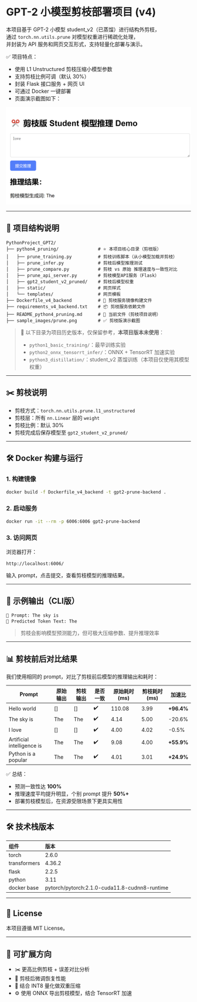 # GPT-2 小模型剪枝部署项目 (v4)

本项目基于 GPT-2 小模型 student_v2（已蒸馏）进行结构外剪枝，  
通过 `torch.nn.utils.prune` 对模型权重进行稀疏化处理，  
并封装为 API 服务和网页交互形式，支持轻量化部署与演示。

✅ 项目特点：
- 使用 L1 Unstructured 剪枝压缩小模型参数
- 支持剪枝比例可调（默认 30%）
- 封装 Flask 接口服务 + 网页 UI
- 可通过 Docker 一键部署
- 页面演示截图如下：

<p align="center">
  <img src="sample_images/prune.png" width="600" alt="剪枝版演示页面">
</p>

---

## 📂 项目结构说明

```plaintext
PythonProject_GPT2/
├── python4_pruning/               # ⭐ 本项目核心目录（剪枝版）
│   ├── prune_training.py          # 剪枝训练脚本（从小模型加载并剪枝）
│   ├── prune_infer.py             # 剪枝后模型推理测试
│   ├── prune_compare.py           # 剪枝 vs 原始 推理速度与一致性对比
│   ├── prune_api_server.py        # 剪枝模型API服务（Flask）
│   ├── gpt2_student_v2_pruned/    # 剪枝后模型权重
│   ├── static/                    # 网页样式
│   └── templates/                 # 网页模板
├── Dockerfile_v4_backend          # 🚀 剪枝服务镜像构建文件
├── requirements_v4_backend.txt    # 📦 剪枝服务依赖文件
├── README_python4_pruning.md      # 📄 当前文件（剪枝项目说明）
├── sample_images/prune.png        # ✅ 剪枝版演示截图
```

> 📌 以下目录为项目历史版本，仅保留参考，**本项目版本未使用**：
> - `python1_basic_training/`：最早训练实验
> - `python2_onnx_tensorrt_infer/`：ONNX + TensorRT 加速实验
> - `python3_distillation/`：student_v2 蒸馏训练（本项目仅使用其模型权重）

---

## ✂️ 剪枝说明

- 剪枝方式：`torch.nn.utils.prune.l1_unstructured`
- 剪枝层：所有 `nn.Linear` 层的 `weight`
- 剪枝比例：默认 30%
- 剪枝完成后保存模型至 `gpt2_student_v2_pruned/`

---

## 🛠️ Docker 构建与运行

### 1. 构建镜像

```bash
docker build -f Dockerfile_v4_backend -t gpt2-prune-backend .
```

### 2. 启动服务

```bash
docker run -it --rm -p 6006:6006 gpt2-prune-backend
```

### 3. 访问网页

浏览器打开：

```
http://localhost:6006/
```

输入 prompt，点击提交，查看剪枝模型的推理结果。

---

## 🧪 示例输出（CLI版）

```plaintext
📝 Prompt: The sky is
🔹 Predicted Token Text: The
```

> 剪枝会影响模型预测能力，但可极大压缩参数、提升推理效率

---

## 📊 剪枝前后对比结果

我们使用相同的 prompt，对比了剪枝前后模型的推理输出和耗时：

| Prompt | 原始输出 | 剪枝输出 | 是否一致 | 原始耗时 (ms) | 剪枝耗时 (ms) | 加速比 |
|--------|-----------|------------|------------|----------------|----------------|--------|
| Hello world | [] | [] | ✔️ | 110.08 | 3.99 | **+96.4%** |
| The sky is | The | The | ✔️ | 4.14 | 5.00 | -20.6% |
| I love | [] | [] | ✔️ | 4.00 | 4.02 | -0.5% |
| Artificial intelligence is | The | The | ✔️ | 9.08 | 4.00 | **+55.9%** |
| Python is a popular | The | The | ✔️ | 4.01 | 3.01 | **+24.9%** |

✅ 总结：
- 预测一致性达 **100%**
- 推理速度平均提升明显，个别 prompt 提升 **50%+**
- 部署剪枝模型后，在资源受限场景下更具实用性

---

## 🛠️ 技术栈版本

| 组件 | 版本 |
|:---|:---|
| torch | 2.6.0 |
| transformers | 4.36.2 |
| flask | 2.2.5 |
| python | 3.11 |
| docker base | pytorch/pytorch:2.1.0-cuda11.8-cudnn8-runtime |

---

## 📜 License

本项目遵循 MIT License。

---

## 🔮 可扩展方向

- ✂️ 更高比例剪枝 + 误差对比分析
- 🧪 剪枝后微调恢复性能
- 🧊 结合 INT8 量化做双重压缩
- ⚙️ 使用 ONNX 导出剪枝模型，结合 TensorRT 加速
